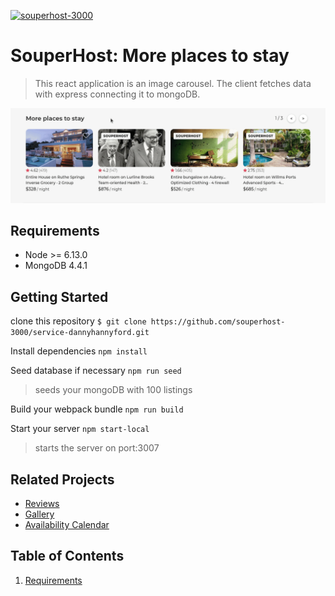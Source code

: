 [![souperhost-3000](https://circleci.com/gh/souperhost-3000/service-dannyhannyford.svg?style=shield)](https://circleci.com/gh/souperhost-3000/service-dannyhannyford)

# SouperHost: More places to stay

> This react application is an image carousel. The client fetches data with express connecting it to mongoDB.

![Carousel Demo](./demo.gif)

## Requirements

- Node >= 6.13.0
- MongoDB 4.4.1

## Getting Started

clone this repository
`$ git clone https://github.com/souperhost-3000/service-dannyhannyford.git`

Install dependencies
`npm install`

Seed database if necessary
`npm run seed`
> seeds your mongoDB with 100 listings

Build your webpack bundle
`npm run build`

Start your server
`npm start-local`
> starts the server on port:3007

## Related Projects

  - [Reviews](https://github.com/souperhost-3000/service-chris)
  - [Gallery](https://github.com/souperhost-3000/service-eric)
  - [Availability Calendar](https://github.com/souperhost-3000/service-day-glow)

## Table of Contents
1. [Requirements](#requirements)
